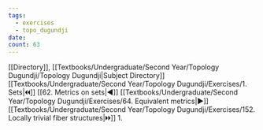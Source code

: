 ```yaml
---
tags:
  - exercises
  - topo_dugundji
date: 
count: 63
---
```

[[Directory]], [[Textbooks/Undergraduate/Second Year/Topology Dugundji/Topology Dugundji|Subject Directory]]
[[Textbooks/Undergraduate/Second Year/Topology Dugundji/Exercises/1. Sets|🞀🞀]] [[62. Metrics on sets|◀]] [[Textbooks/Undergraduate/Second Year/Topology Dugundji/Exercises/64. Equivalent metrics|▶]] [[Textbooks/Undergraduate/Second Year/Topology Dugundji/Exercises/152. Locally trivial fiber structures|🞂🞂]]
1. 
